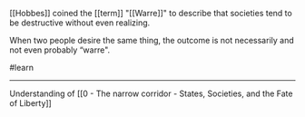 [[Hobbes]] coined the [[term]] "[[Warre]]" to describe that societies tend to be destructive without even realizing.

When two people desire the same thing, the outcome is not necessarily and not even probably “warre".

#learn 

---

Understanding of [[0 - The narrow corridor - States, Societies, and the Fate of Liberty]]